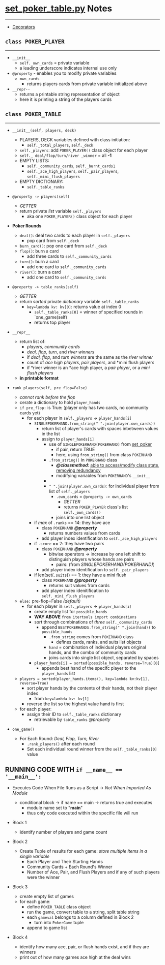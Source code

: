 # [set_poker_table.py](set_poker_table.py) Notes
---

- [Decorators](decorators.md)

## `class POKER_PLAYER`
---
- `__init__`
    - `self._own_cards` = private variable 
    - a leading underscore indicates internal use only 
- `@property` - enables you to modify private variables 
    - `own_cards`
        - returns players cards from private variable initialized above 
- `__repr--`
    - returns a printable string representation of object 
    - here it is printing a string of the players cards 

## `class POKER_TABLE`
--- 
- `__init__(self, players, deck)`
    - PLAYERS, DECK variables defined with class initiation: 
        - `self._total_players`, `self._deck`
    - `self._players`: add `POKER_PLAYER()` class object for each player 
    - `self._ deal/flop/turn/river _winner` = all **-1**
    - EMPTY LISTS: 
        - `self._community_cards`, `self._burnt_cards1` 
        - `self._ace_high_players`, `self._pair_players`, `self._mini_flush_players`
    - EMPTY DICTIONARY:
        - `self._table_ranks`    
- `@property -> players(self)`
    - *GETTER*
    - return private *list* variable `self._players` 
        - aka one `POKER_PLAYER()` class object for each player 
- **Poker Rounds**
    - `deal()`: deal two cards to each player in `self._players` 
        - pop card from `self._deck`
    - `burn_card()`: pop one card from `self._deck`
    - `flop()`: burn a card
        - add three cards to `self._community_cards`
    - `turn()`: burn a card 
        - add one card to `self._community_cards`
    - `river()`: burn a card 
        - add one card to `self._community_cards`
- `@property -> table_ranks(self)`
    - *GETTER*
    - return *sorted* private *dictionary* variable `self._table_ranks` 
        - `key=lambda kv: kv[0]`: returns value at index 0 
            - `self._table_ranks[0]` = winner of specified rounds in `one_game(self)
            - returns top player
- `__repr__`
    - return list of: 
        - *players, community cards*
        - *deal, flop, turn*, and *river winners* 
        - if *deal, flop*, and *turn winners* are the same as the *river winner*
        - count of *ace high players*, *pair players*, and *mini flush players
        - if *river winner is an *ace high player, a *pair player*, or a *mini flush players*
    - **in printable format**
- `rank_players(self, pre_flop=False)`
    - *cannot rank before the flop*
    - cerate a dictionary to hold `player_hands` 
    - `if pre_flop:` is True: (player only has two cards, no community cards yet)
        - for each player in `self._players` -> `player_hands[i]`
            - `SINGLEPOKERHAND.from_string(" ".join(player.own_cards))`
                - return list of player's cards with spaces inbetween values in the list 
                - assign to `player_hands[i]`
                    - use of `SINGLEPOKERHAND(POKERHAND)` from [set_poker](set_poker.py)
                        - if pair, return TRUE 
                        - here, using `from_string()` from class `POKERHAND`
                    - `.from_string()` in `POKERHAND` class
                        - ***@classmethod***: [able to access/modify class state, removing redundancy](decorators.md) 
                        - modifying variables from `POKERHAND`'s `__init__`
                    - 
                    - `" ".join(player.own_cards)`: for individual player from list of `self._players`
                        - `.own_cards` = `@property -> own_cards` 
                            - *GETTER* 
                            - returns `POKER_PLAYER` class's list `self._own_cards()`
                        - joins into one list object 
            - if *max* of `.ranks` == 14: they have ace
                - class `POKERHAND` ***@property***
                    - returns numbers values from cards 
                - add player index identification to `self._ace_high_players`
            - if `.score` == 2: they have two pairs 
                - class `POKERHAND` ***@property*** 
                    - bitwise operators -> increase by one left shift to distinguish players whose hands are pairs 
                        - pairs: (from *SINGLEPOKERHAND(POKERHAND)*)
                - add player index identification to `self._pair_players`
            - if len(set(`.suits`)) == 1: they have a mini flush 
                - class `POKERHAND` ***@property***
                    - returns suit values from cards 
                - add player index idenitification to `self._mini_flush_players`
    - `else:` pre-flop=False *(default)*
        - for each player in `self._players` -> `player_hands[i]`
            - create empty list for `possible_hands`
            - **WAY ABOVE** `from itertools import combinations`
            - sort through combinations of *three* `self._community_cards`
                - append `BESTPOKERHANDS.from_string(" ".join(hand))` to `possible_hands`
                    - `.from_string` comes from `POKERHAND` class 
                        - defines cards, ranks, and suits list objects 
                    - `hand` = combination of individual players original hands, and the combo of community cards 
                    - joins cards into single list object, separated by spaces 
            - `player_hands[i] = sorted(possible_hands, reverse=True)[0]`
                - appends best hand of the specifc player to the `player_hands` list 
    - `players = sorted(player_hands.items(), key=lambda kv:kv[1], reverse=True)`
        - sort player hands by the contents of their hands, not their player index 
            - from `key=lambda kv: kv[1]`
        - reverse the list so the highest value hand is first 
    - for each player: 
        - assign their ID to `self._table_ranks` dictionary 
            - retrievable by `table_ranks` *@property*
        

                

- `one_game()`
    - For Each Round: *Deal, Flop, Turn, River* 
        - `.rank_players()` after each round 
        - Set each individual round winner from the `self._table_ranks[0]` value 


## RUNNING CODE WITH `if __name__ == '__main__':`
- Executes Code When File Runs as a Script -> *Not When Imported As Module*
    - conditional block -> if name == main -> returns true and executes 
        - module name set to "__main__"
        - thus only code executed within the specific file will run 
    
- Block 1 
    - identify number of players and game count 
- Block 2
    - Create Tuple of results for each game: *store multiple items in a single variable*
        - Each Player and Their Starting Hands 
        - Community Cards + Each Round's Winner 
        - Number of Ace, Pair, and Flush Players and if any of such players were the winner 
- Block 3 
    - create empty list of games
    - for each game: 
        - define `POKER_TABLE` class object 
        - run the game, convert table to a string, split table string 
        - each `gameval` belongs to a column defined in Block 2
            - turn into `PokerGame` tuple 
        - append to game list 
- Block 4 
    - identify how many ace, pair, or flush hands exist, and if they are winners 
    - print out of how many games ace high at the deal wins 



